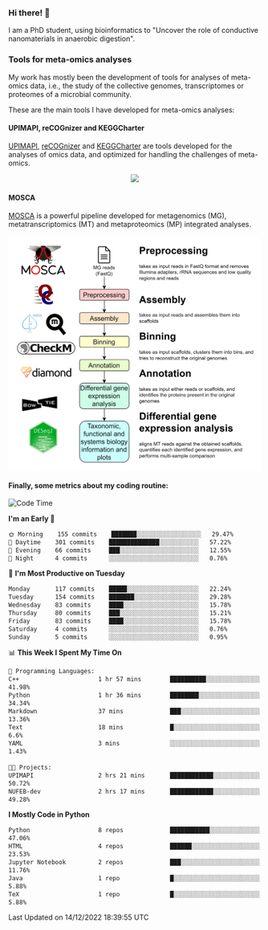 ### Hi there! 👋

I am a PhD student, using bioinformatics to "Uncover the role of conductive nanomaterials in anaerobic digestion".

### Tools for meta-omics analyses

My work has mostly been the development of tools for analyses of meta-omics data, i.e., the study of the collective genomes, transcriptomes or proteomes of a microbial community.

These are the main tools I have developed for meta-omics analyses:

#### UPIMAPI, reCOGnizer and KEGGCharter

[UPIMAPI](https://github.com/iquasere/UPIMAPI), [reCOGnizer](https://github.com/iquasere/reCOGnizer) and [KEGGCharter](https://github.com/iquasere/KEGGCharter) are tools developed for the analyses of omics data, and optimized for handling the challenges of meta-omics.

<p align="center">
    <img src="assets/annotation_paper.png">
</p>

#### MOSCA

[MOSCA](https://github.com/iquasere/MOSCA) is a powerful pipeline developed for metagenomics (MG), metatranscriptomics (MT) and metaproteomics (MP) integrated analyses.

<p align="center">
    <img src="assets/mosca_workflow.png" align="center" width="700">
</p>


#### Finally, some metrics about my coding routine:

<!--START_SECTION:waka-->
![Code Time](http://img.shields.io/badge/Code%20Time-414%20hrs%2044%20mins-blue)

**I'm an Early 🐤** 

```text
🌞 Morning    155 commits    ███████░░░░░░░░░░░░░░░░░░   29.47% 
🌆 Daytime    301 commits    ██████████████░░░░░░░░░░░   57.22% 
🌃 Evening    66 commits     ███░░░░░░░░░░░░░░░░░░░░░░   12.55% 
🌙 Night      4 commits      ░░░░░░░░░░░░░░░░░░░░░░░░░   0.76%

```
📅 **I'm Most Productive on Tuesday** 

```text
Monday       117 commits    █████░░░░░░░░░░░░░░░░░░░░   22.24% 
Tuesday      154 commits    ███████░░░░░░░░░░░░░░░░░░   29.28% 
Wednesday    83 commits     ████░░░░░░░░░░░░░░░░░░░░░   15.78% 
Thursday     80 commits     ███░░░░░░░░░░░░░░░░░░░░░░   15.21% 
Friday       83 commits     ████░░░░░░░░░░░░░░░░░░░░░   15.78% 
Saturday     4 commits      ░░░░░░░░░░░░░░░░░░░░░░░░░   0.76% 
Sunday       5 commits      ░░░░░░░░░░░░░░░░░░░░░░░░░   0.95%

```


📊 **This Week I Spent My Time On** 

```text
💬 Programming Languages: 
C++                      1 hr 57 mins        ██████████░░░░░░░░░░░░░░░   41.98% 
Python                   1 hr 36 mins        ████████░░░░░░░░░░░░░░░░░   34.34% 
Markdown                 37 mins             ███░░░░░░░░░░░░░░░░░░░░░░   13.36% 
Text                     18 mins             █░░░░░░░░░░░░░░░░░░░░░░░░   6.6% 
YAML                     3 mins              ░░░░░░░░░░░░░░░░░░░░░░░░░   1.43%

🐱‍💻 Projects: 
UPIMAPI                  2 hrs 21 mins       ████████████░░░░░░░░░░░░░   50.72% 
NUFEB-dev                2 hrs 17 mins       ████████████░░░░░░░░░░░░░   49.28%

```

**I Mostly Code in Python** 

```text
Python                   8 repos             ███████████░░░░░░░░░░░░░░   47.06% 
HTML                     4 repos             ██████░░░░░░░░░░░░░░░░░░░   23.53% 
Jupyter Notebook         2 repos             ███░░░░░░░░░░░░░░░░░░░░░░   11.76% 
Java                     1 repo              █░░░░░░░░░░░░░░░░░░░░░░░░   5.88% 
TeX                      1 repo              █░░░░░░░░░░░░░░░░░░░░░░░░   5.88%

```



 Last Updated on 14/12/2022 18:39:55 UTC
<!--END_SECTION:waka-->
